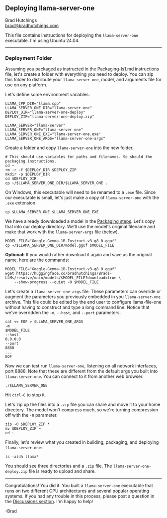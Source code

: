 ## Deploying llama-server-one

Brad Hutchings<br/>
brad@bradhutchings.com

This file contains instructions for deploying the `llama-server-one` executable. I'm using Ubuntu 24.04.

---
### Deployment Folder
Assuming you packaged as instructed in the [Packaging-ls1.md](Packaging-ls1.md) instructions file, let's create a folder with everything you need to deploy. You can zip this folder to distribute your `llama-server-one`, model, and arguments file for use on any platform. 

Let's define some environment variables:
```
LLAMA_CPP_DIR="llama.cpp"
LLAMA_SERVER_ONE_DIR="llama-server-one"
DEPLOY_DIR="llama-server-one-deploy"
DEPLOY_ZIP="llama-server-one-deploy.zip"

LLAMA_SERVER="llama-server"
LLAMA_SERVER_ONE="llama-server-one"
LLAMA_SERVER_ONE_EXE="llama-server-one.exe"
LLAMA_SERVER_ONE_ARGS="llama-server-one-args"
```

Create a folder and copy `llama-server-one` into the new folder.
```
# This should use variables for paths and filenames. So should the packaging instructions.
cd ~
rm -r -f $DEPLOY_DIR $DEPLOY_ZIP
mkdir -p $DEPLOY_DIR
cd $DEPLOY_DIR
cp ~/$LLAMA_SERVER_ONE_DIR/$LLAMA_SERVER_ONE .
```

On Windows, this executable will need to be renamed to a `.exe` file. Since our executable is small, let's just make a copy of `llama-server-one` with the `.exe` extension.

```
cp $LLAMA_SERVER_ONE $LLAMA_SERVER_ONE_EXE
```

We have already downloaded a model in the [Packaging steps](Packaging-ls1.md). Let's copy that into our deploy directory. We'll use the model's original filename and make that work with the `llama-server-args` file (below).
```
MODEL_FILE="Google-Gemma-1B-Instruct-v3-q8_0.gguf"
cp ~/$LLAMA_SERVER_ONE_DIR/model.gguf $MODEL_FILE
```

**Optional:** If you would rather download it again and save as the original name, here are the commands:
```
MODEL_FILE="Google-Gemma-1B-Instruct-v3-q8_0.gguf"
wget https://huggingface.co/bradhutchings/Brads-LLMs/resolve/main/models/$MODEL_FILE?download=true \
    --show-progress --quiet -O $MODEL_FILE
```

Let's create a `llama-server-one-args` file. These parameters can override or augment the parameters you previously embedded in you `llama-server-one` archive. This file could be edited by the end user to configure llama-file-one without having to construct and type a long command line. Notice that we've overridden the `-m`, `--host`, and `--port` parameters.
```
cat << EOF > $LLAMA_SERVER_ONE_ARGS
-m
$MODEL_FILE
--host
0.0.0.0
--port
8888
...
EOF
```

Now we can test run `llama-server-one`, listening on all network interfaces, port 8888. Note that these are different from the default args you built into `llama-server-one`. You can connect to it from another web browser.
```
./$LLAMA_SERVER_ONE
```

Hit `ctrl-C` to stop it.

Let's zip up the files into a `.zip` file you can share and move it to your home directory. The model won't compress much, so we're turning compression off with the `-0` parameter.

```
zip -0 $DEPLOY_ZIP *
mv $DEPLOY_ZIP ~
cd ~
```

Finally, let's review what you created in building, packaging, and deploying `llama-server-one`:
```
ls -aldh llama*
```

You should see three directories and a `.zip` file. The `llama-server-one-deploy.zip` file is ready to upload and share.

---
Congratulations! You did it. You built a `llama-server-one` executable that runs on two different CPU architectures and several popular operating systems. If you had any trouble in this process, please post a question in the [Discussions section](https://github.com/BradHutchings/llama-server-one/discussions). I'm happy to help!

-Brad



